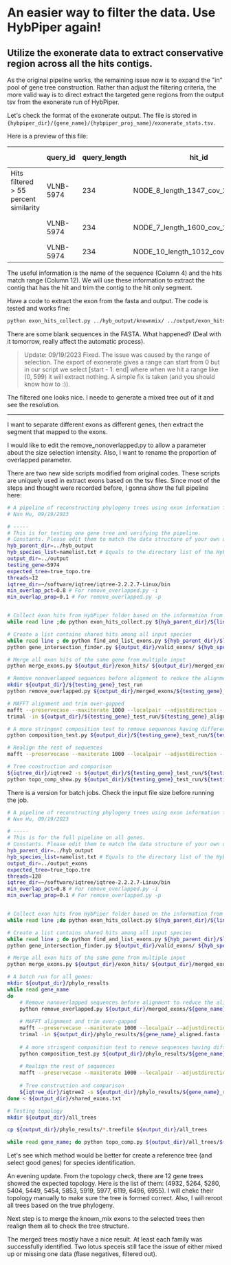 # An easier way to filter the data. Use HybPiper again!

Utilize the exonerate data to extract conservative region across all the hits contigs.
---

As the original pipeline works, the remaining issue now is to expand the "in" pool of gene tree construction. Rather than adjust the filtering criteria, the more valid way is to direct extract the targeted gene regions from the output tsv from the exonerate run of HybPiper.

Let's check the format of the exonerate output. The file is stored in `{hybpiper_dir}/{gene_name}/{hybpiper_proj_name}/exonerate_stats.tsv`.

Here is a preview of this file:

|                                       | query_id  | query_length | hit_id                            | query_HSP_range_limits_original | query_HSP_range_limits_trimmed | query_HSPFragment_ranges                                                       | hit_percent_similarity_original | hit_percent_similarity_trimmed | hit_strand | hit_HSP_range_limits_original | hit_HSP_range_limits_trimmed | hit_HSPFragment_ranges_original                                                              | hit_HSPFragment_ranges_trimmed                                                               | 3-prime_bases_trimmed |
|---------------------------------------|-----------|--------------|-----------------------------------|---------------------------------|--------------------------------|--------------------------------------------------------------------------------|---------------------------------|--------------------------------|------------|-------------------------------|------------------------------|----------------------------------------------------------------------------------------------|----------------------------------------------------------------------------------------------|-----------------------|
| Hits filtered > 55 percent similarity | VLNB-5974 | 234          | NODE_8_length_1347_cov_20.507377  | (0, 132)                        | (0, 132)                       | [(0, 5), (5, 21), (21, 34), (35, 68), (68, 132)]                               | 92.48                           | 92.48                          | 1          | (36, 1303)                    | (36, 1303)                   | [(36, 51), (290, 338), (468, 508), (603, 704), (1111, 1303)]                                 | [(36, 51), (290, 338), (468, 508), (603, 704), (1111, 1303)]                                 | N/A                   |
|                                       | VLNB-5974 | 234          | NODE_7_length_1600_cov_29.737950  | (2, 234)                        | (2, 234)                       | [(2, 21), (21, 34), (35, 68), (68, 132), (133, 165), (166, 204), (205,   234)] | 74.15                           | 74.15                          | -1         | (199, 1530)                   | (199, 1530)                  | [(1473, 1530), (1313, 1353), (1127, 1228), (770, 963), (594, 693), (395,   513), (199, 284)] | [(1473, 1530), (1313, 1353), (1127, 1228), (770, 963), (594, 693), (395,   513), (199, 284)] | N/A                   |
|                                       | VLNB-5974 | 234          | NODE_10_length_1012_cov_73.506215 | (0, 68)                         | (4, 68)                        | [(0, 21), (21, 34), (35, 68)]                                                  | 81.16                           | 86.15                          | 1          | (159, 546)                    | (171, 546)                   | [(159, 222), (303, 343), (445, 546)]                                                         | [(171, 222), (303, 343), (445, 546)]                                                         | N/A                   |

The useful information is the name of the sequence (Column 4) and the hits match range (Column 12). We will use these information to extract the contig that has the hit and trim the contig to the hit only segment.

Have a code to extract the exon from the fasta and output. The code is tested and works fine:

```bash
python exon_hits_collect.py ../hyb_output/knownmix/ ../output/exon_hits/
```

There are some blank sequences in the FASTA. What happened? (Deal with it tomorrow, really affect the automatic process).
> Update: 09/19/2023 Fixed. The issue was caused by the range of selection. The export of exonerate gives a range can start from 0 but in our script we select [start - 1: end] where when we hit a range like (0, 599) it will extract nothing. A simple fix is taken (and you should know how to :)).

The filtered one looks nice. I neede to generate a mixed tree out of it and see the resolution.

---

I want to separate different exons as different genes, then extract the segment that mapped to the exons.

I would like to edit the remove_nonoverlapped.py to allow a parameter about the size selection intensity. Also, I want to rename the proportion of overlapped parameter.

There are two new side scripts modified from original codes. These scripts are uniquely used in extract exons based on the tsv files. Since most of the steps and thought were recorded before, I gonna show the full pipeline here:

```bash
# A pipeline of reconstructing phylogeny trees using exon information from HybPiper output
# Nan Hu, 09/19/2023

# -----
# This is for testing one gene tree and verifying the pipeline.
# Constants. Please edit them to match the data structure of your own directory. Dont include the last "/" in the path.
hyb_parent_dir=../hyb_output
hyb_species_list=namelist.txt # Equals to the directory list of the HybPiper parent directory
output_dir=../output
testing_gene=5974
expected_tree=true_topo.tre
threads=12
iqtree_dir=~/software/iqtree/iqtree-2.2.2.7-Linux/bin
min_overlap_pct=0.8 # For remove_overlapped.py -i
min_overlap_prop=0.1 # For remove_overlapped.py -p


# Collect exon hits from HybPiper folder based on the information from exonerate_stats.tsv
while read line ;do python exon_hits_collect.py ${hyb_parent_dir}/${line}/ ${output_dir}/exon_hits/ ; done < ${hyb_species_list}

# Create a list contains shared hits among all input species
while read line ; do python find_and_list_exons.py ${hyb_parent_dir}/$line/ ${output_dir}/valid_exons/ ;done < ${hyb_species_list}
python gene_intersection_finder.py ${output_dir}/valid_exons/ ${hyb_species_list} ${output_dir}/shared_exons.txt

# Merge all exon hits of the same gene from multiple input
python merge_exons.py ${output_dir}/exon_hits/ ${output_dir}/merged_exons/ ${output_dir}/shared_exons.txt

# Remove nonoverlapped sequences before alignment to reduce the alignment time
mkdir ${output_dir}/${testing_gene}_test_run
python remove_overlapped.py ${output_dir}/merged_exons/${testing_gene}_exons_merged.fasta ${output_dir}/${testing_gene}_test_run/${testing_gene}_reduced.fasta ${output_dir}/${testing_gene}_test_run/${testing_gene}_nonoverlapped.fasta -i ${min_overlap_pct} -t ${threads} -p ${min_overlap_prop}

# MAFFT alignment and trim over-gapped
mafft --preservecase --maxiterate 1000 --localpair --adjustdirection --thread ${threads} ${output_dir}/${testing_gene}_test_run/${testing_gene}_reduced.fasta > ${output_dir}/${testing_gene}_test_run/${testing_gene}_aligned.fasta
trimal -in ${output_dir}/${testing_gene}_test_run/${testing_gene}_aligned.fasta -out ${output_dir}/${testing_gene}_test_run/${testing_gene}_trimmed.fasta -gt 0.5

# A more stringent composition test to remove sequences having different base compositions from others
python composition_test.py ${output_dir}/${testing_gene}_test_run/${testing_gene}_trimmed.fasta ${output_dir}/${testing_gene}_test_run/${testing_gene}_testPass.fasta

# Realign the rest of sequences
mafft --preservecase --maxiterate 1000 --localpair --adjustdirection --thread ${threads} ${output_dir}/${testing_gene}_test_run/${testing_gene}_testPass.fasta > ${output_dir}/${testing_gene}_test_run/${testing_gene}_realigned.fasta

# Tree construction and comparison
${iqtree_dir}/iqtree2 -s ${output_dir}/${testing_gene}_test_run/${testing_gene}_realigned.fasta -m MFP -bb 1000 -redo
python topo_comp_show.py ${output_dir}/${testing_gene}_test_run/${testing_gene}_realigned.fasta.treefile ${expected_tree}

```
There is a version for batch jobs. Check the input file size before running the job.
```bash
# A pipeline of reconstructing phylogeny trees using exon information from HybPiper output
# Nan Hu, 09/19/2023

# -----
# This is for the full pipeline on all genes.
# Constants. Please edit them to match the data structure of your own directory. Dont include the last "/" in the path.
hyb_parent_dir=../hyb_output
hyb_species_list=namelist.txt # Equals to the directory list of the HybPiper parent directory
output_dir=../output_exons
expected_tree=true_topo.tre
threads=128
iqtree_dir=~/software/iqtree/iqtree-2.2.2.7-Linux/bin
min_overlap_pct=0.8 # For remove_overlapped.py -i
min_overlap_prop=0.1 # For remove_overlapped.py -p


# Collect exon hits from HybPiper folder based on the information from exonerate_stats.tsv
while read line ;do python exon_hits_collect.py ${hyb_parent_dir}/${line}/ ${output_dir}/exon_hits/ ; done < ${hyb_species_list}

# Create a list contains shared hits among all input species
while read line ; do python find_and_list_exons.py ${hyb_parent_dir}/$line/ ${output_dir}/valid_exons/ ;done < ${hyb_species_list}
python gene_intersection_finder.py ${output_dir}/valid_exons/ ${hyb_species_list} ${output_dir}/shared_exons.txt

# Merge all exon hits of the same gene from multiple input
python merge_exons.py ${output_dir}/exon_hits/ ${output_dir}/merged_exons/ ${output_dir}/shared_exons.txt

# A batch run for all genes:
mkdir ${output_dir}/phylo_results
while read gene_name
do
	# Remove nonoverlapped sequences before alignment to reduce the alignment time
	python remove_overlapped.py ${output_dir}/merged_exons/${gene_name}_exons_merged.fasta ${output_dir}/phylo_results/${gene_name}_reduced.fasta ${output_dir}/phylo_results/${gene_name}_nonoverlapped.fasta -i ${min_overlap_pct} -t ${threads} -p ${min_overlap_prop}
	
	# MAFFT alignment and trim over-gapped
	mafft --preservecase --maxiterate 1000 --localpair --adjustdirection --thread ${threads} ${output_dir}/phylo_results/${gene_name}_reduced.fasta > ${output_dir}/phylo_results/${gene_name}_aligned.fasta
	trimal -in ${output_dir}/phylo_results/${gene_name}_aligned.fasta -out ${output_dir}/phylo_results/${gene_name}_trimmed.fasta -gt 0.5
	
	# A more stringent composition test to remove sequences having different base compositions from others
	python composition_test.py ${output_dir}/phylo_results/${gene_name}_trimmed.fasta ${output_dir}/phylo_results/${gene_name}_testPass.fasta
	
	# Realign the rest of sequences
	mafft --preservecase --maxiterate 1000 --localpair --adjustdirection --thread ${threads} ${output_dir}/phylo_results/${gene_name}_testPass.fasta > ${output_dir}/phylo_results/${gene_name}_realigned.fasta
	
	# Tree construction and comparison
	${iqtree_dir}/iqtree2 -s ${output_dir}/phylo_results/${gene_name}_realigned.fasta -m MFP -bb 1000 -redo
done < ${output_dir}/shared_exons.txt

# Testing topology
mkdir ${output_dir}/all_trees

cp ${output_dir}/phylo_results/*.treefile ${output_dir}/all_trees

while read gene_name; do python topo_comp.py ${output_dir}/all_trees/${gene_name}_realigned.fasta.treefile ${expected_tree}; done < ${output_dir}/shared_exons.txt
```

Let's see which method would be better for create a reference tree (and select good genes) for species identification.

An evening update. From the topology check, there are 12 gene trees showed the expected topology. Here is the list of them:
(4932, 5264, 5280, 5404, 5449, 5454, 5853, 5919, 5977, 6119, 6496, 6955). I will chekc their topology manually to make sure the tree is formed correct. Also, I will reroot all trees based on the true phylogeny.

Next step is to merge the known_mix exons to the selected trees then realign them all to check the tree structure.

The merged trees mostly have a nice result. At least each family was successfully identified. Two lotus speceis still face the issue of either mixed up or missing one data (flase negatives, filtered out).